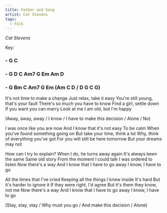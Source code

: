 ```yaml
---
title: Father and Song
artist: Cat Stevens
tags: 
  - Folk
---
```

*Cat Stevens*

Key: 
### - G C
### - G D C Am7 G Em Am D
### - G Bm C Am7 G Em (Am C D / D G C G)

It's not time to make a change Just relax, take it easy
You're still young, that's your fault There's so much you have to know
Find a girl, settle down If you want you can marry
Look at me I am old, but I'm happy

(Away, away, away / I know / I have to make this decision / Alone / No)

I was once like you are now And I know that it's not easy 
To be calm When you've found something going on
But take your time, think a lot Why, think of everything you've got
For you will still be here tomorrow But your dreams may not

How can I try to explain? When I do, he turns away again 
It's always been the same Same old story
From the moment I could talk I was ordered to listen
Now there's a way And I know that I have to go away I know, I have to go

All the times that I've cried Keeping all the things I knew inside
It's hard But it's harder to ignore it If they were right, I'd agree 
But it's them they know, not me Now there's a way And I know that I have to go away
I know, I have to go

(Stay, stay, stay / Why must you go / And make this decision / Alone) 
